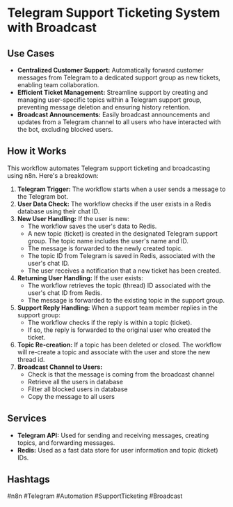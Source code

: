 # Telegram Support Ticketing System with Broadcast

## Use Cases

- **Centralized Customer Support:** Automatically forward customer messages from Telegram to a dedicated support group as new tickets, enabling team collaboration.
- **Efficient Ticket Management:** Streamline support by creating and managing user-specific topics within a Telegram support group, preventing message deletion and ensuring history retention.
- **Broadcast Announcements:** Easily broadcast announcements and updates from a Telegram channel to all users who have interacted with the bot, excluding blocked users.

## How it Works

This workflow automates Telegram support ticketing and broadcasting using n8n. Here's a breakdown:

1.  **Telegram Trigger:** The workflow starts when a user sends a message to the Telegram bot.
2.  **User Data Check:** The workflow checks if the user exists in a Redis database using their chat ID.
3.  **New User Handling:** If the user is new:
    *   The workflow saves the user's data to Redis.
    *   A new topic (ticket) is created in the designated Telegram support group. The topic name includes the user's name and ID.
    *   The message is forwarded to the newly created topic.
    *   The topic ID from Telegram is saved in Redis, associated with the user's chat ID.
    *   The user receives a notification that a new ticket has been created.
4.  **Returning User Handling:** If the user exists:
    *   The workflow retrieves the topic (thread) ID associated with the user's chat ID from Redis.
    *   The message is forwarded to the existing topic in the support group.
5.  **Support Reply Handling:** When a support team member replies in the support group:
    *   The workflow checks if the reply is within a topic (ticket).
    *   If so, the reply is forwarded to the original user who created the ticket.
6.  **Topic Re-creation:** If a topic has been deleted or closed. The workflow will re-create a topic and associate with the user and store the new thread id.
7. **Broadcast Channel to Users:**
    *   Check is that the message is coming from the broadcast channel
    *   Retrieve all the users in database
    *   Filter all blocked users in database
    *   Copy the message to all users

## Services

-   **Telegram API:** Used for sending and receiving messages, creating topics, and forwarding messages.
-   **Redis:** Used as a fast data store for user information and topic (ticket) IDs.

## Hashtags

#n8n #Telegram #Automation #SupportTicketing #Broadcast
